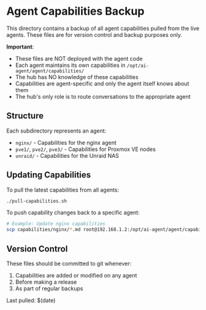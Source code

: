 # Agent Capabilities Backup

This directory contains a backup of all agent capabilities pulled from the live agents.
These files are for version control and backup purposes only.

**Important**: 
- These files are NOT deployed with the agent code
- Each agent maintains its own capabilities in `/opt/ai-agent/agent/capabilities/`
- The hub has NO knowledge of these capabilities
- Capabilities are agent-specific and only the agent itself knows about them
- The hub's only role is to route conversations to the appropriate agent

## Structure

Each subdirectory represents an agent:
- `nginx/` - Capabilities for the nginx agent
- `pve1/`, `pve2/`, `pve3/` - Capabilities for Proxmox VE nodes
- `unraid/` - Capabilities for the Unraid NAS

## Updating Capabilities

To pull the latest capabilities from all agents:
```bash
./pull-capabilities.sh
```

To push capability changes back to a specific agent:
```bash
# Example: Update nginx capabilities
scp capabilities/nginx/*.md root@192.168.1.2:/opt/ai-agent/agent/capabilities/
```

## Version Control

These files should be committed to git whenever:
1. Capabilities are added or modified on any agent
2. Before making a release
3. As part of regular backups

Last pulled: $(date)
